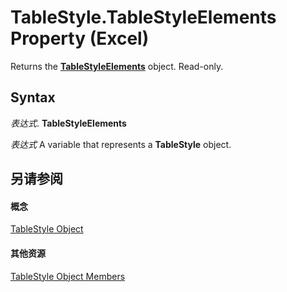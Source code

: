 
# TableStyle.TableStyleElements Property (Excel)

Returns the  **[TableStyleElements](d8f29faa-039d-6820-028c-763ee2a2989b.md)** object. Read-only.


## Syntax

 _表达式_. **TableStyleElements**

 _表达式_ A variable that represents a **TableStyle** object.


## 另请参阅


#### 概念


[TableStyle Object](191a5c2c-ecf4-f88a-1639-be7ee9c369c3.md)
#### 其他资源


[TableStyle Object Members](http://msdn.microsoft.com/library/a9266fdf-6168-bedc-0a17-81ccb43449e5%28Office.15%29.aspx)